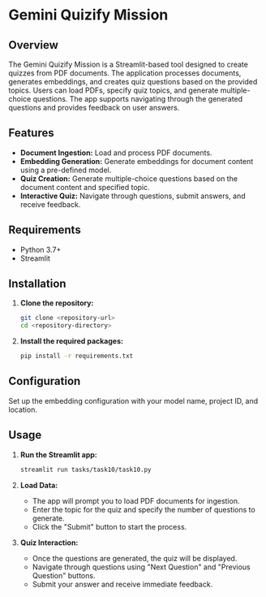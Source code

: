 # Gemini Quizify Mission

## Overview

The Gemini Quizify Mission is a Streamlit-based tool designed to create quizzes from PDF documents. The application processes documents, generates embeddings, and creates quiz questions based on the provided topics. Users can load PDFs, specify quiz topics, and generate multiple-choice questions. The app supports navigating through the generated questions and provides feedback on user answers.

## Features

- **Document Ingestion:** Load and process PDF documents.
- **Embedding Generation:** Generate embeddings for document content using a pre-defined model.
- **Quiz Creation:** Generate multiple-choice questions based on the document content and specified topic.
- **Interactive Quiz:** Navigate through questions, submit answers, and receive feedback.

## Requirements

- Python 3.7+
- Streamlit

## Installation

1. **Clone the repository:**

   ```bash
   git clone <repository-url>
   cd <repository-directory>
   ```

2. **Install the required packages:**

   ```bash
   pip install -r requirements.txt
   ```

## Configuration

Set up the embedding configuration with your model name, project ID, and location.

## Usage

1. **Run the Streamlit app:**

   ```bash
   streamlit run tasks/task10/task10.py
   ```

2. **Load Data:**

   - The app will prompt you to load PDF documents for ingestion.
   - Enter the topic for the quiz and specify the number of questions to generate.
   - Click the "Submit" button to start the process.

3. **Quiz Interaction:**

   - Once the questions are generated, the quiz will be displayed.
   - Navigate through questions using "Next Question" and "Previous Question" buttons.
   - Submit your answer and receive immediate feedback.
